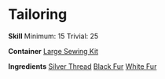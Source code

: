 <!-- TITLE: Animal Spirit Hood -->
<!-- SUBTITLE: A furry black and white hood with ears -->

# Tailoring
**Skill**
Minimum: 15
Trivial: 25

**Container**
[Large Sewing Kit](large-sewing-kit)

**Ingredients**
[Silver Thread](silver-thread)
[Black Fur](black-fur)
[White Fur](white-fur)